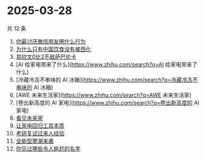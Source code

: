 # 2025-03-28

共 12 条

<!-- BEGIN ZHIHUSEARCH -->
<!-- 最后更新时间 Fri Mar 28 2025 21:29:54 GMT+0800 (China Standard Time) -->
1. [你最讨厌微信朋友圈什么行为](https://www.zhihu.com/search?q=你最讨厌微信朋友圈什么行为)
1. [为什么只有中国饮食没有被西化](https://www.zhihu.com/search?q=为什么只有中国饮食没有被西化)
1. [郑钦文0比2不敌萨巴伦卡](https://www.zhihu.com/search?q=郑钦文0比2不敌萨巴伦卡)
1. [AI 给家电带来了什么](https://www.zhihu.com/search?q=AI 给家电带来了什么)
1. [冷藏冷冻不串味的 AI 冰箱](https://www.zhihu.com/search?q=冷藏冷冻不串味的 AI 冰箱)
1. [AWE 未来生活家](https://www.zhihu.com/search?q=AWE 未来生活家)
1. [卷出新高度的 AI 家电](https://www.zhihu.com/search?q=卷出新高度的 AI 家电)
1. [看见未来家](https://www.zhihu.com/search?q=看见未来家)
1. [让家电回归工具本质](https://www.zhihu.com/search?q=让家电回归工具本质)
1. [考研复试过来人经验](https://www.zhihu.com/search?q=考研复试过来人经验)
1. [全能型寒潮来袭](https://www.zhihu.com/search?q=全能型寒潮来袭)
1. [你见过哪些令人尴尬的名字](https://www.zhihu.com/search?q=你见过哪些令人尴尬的名字)
<!-- END ZHIHUSEARCH -->
